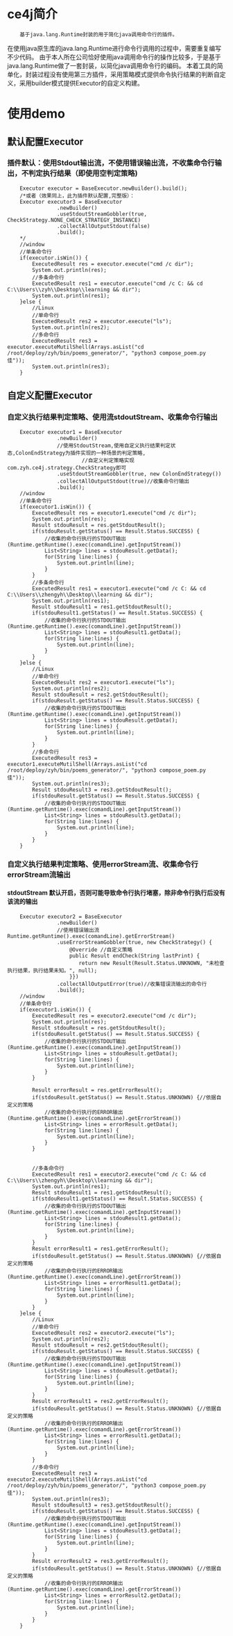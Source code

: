 # ce4j简介
        基于java.lang.Runtime封装的用于简化java调用命令行的插件。
在使用java原生库的java.lang.Runtime进行命令行调用的过程中，需要重复编写不少代码。
由于本人所在公司恰好使用java调用命令行的操作比较多，于是基于java.lang.Runtime做了一套封装，以简化java调用命令行的编码。
本着工具的简单化，封装过程没有使用第三方插件，采用策略模式提供命令执行结果的判断自定义，采用builder模式提供Executor的自定义构建。
# 使用demo
## 默认配置Executor
### 插件默认：使用Stdout输出流，不使用错误输出流，不收集命令行输出，不判定执行结果（即使用空判定策略)
		Executor executor = BaseExecutor.newBuilder().build();
		/*或者（效果同上，此为插件默认配置,完整版）：
		Executor executor3 = BaseExecutor
					.newBuilder()
					.useStdoutStreamGobbler(true, CheckStrategy.NONE_CHECK_STRATEGY_INSTANCE)
					.collectAllOutputStdout(false)
					.build();
		*/
		//window 
		//单条命令行
		if(executor.isWin()) {
			ExecutedResult res = executor.execute("cmd /c dir");
			System.out.println(res);
			//多条命令行
			ExecutedResult res1 = executor.execute("cmd /c C: && cd C:\\Users\\zyh\\Desktop\\learning && dir");
			System.out.println(res1);
		}else {
			//Linux
			//单命令行
			ExecutedResult res2 = executor.execute("ls");
			System.out.println(res2);
			//多命令行
			ExecutedResult res3 = executor.executeMutilShell(Arrays.asList("cd /root/deploy/zyh/bin/poems_generator/", "python3 compose_poem.py 佳"));
			System.out.println(res3);
		}
		
## 自定义配置Executor
### 自定义执行结果判定策略、使用流stdoutStream、收集命令行输出
		Executor executor1 = BaseExecutor
					.newBuilder()
					//使用StdoutStream,使用自定义执行结果判定状态,ColonEndStrategy为插件实现的一种场景的判定策略,
                			//自定义判定策略实现com.zyh.ce4j.strategy.CheckStrategy即可
					.useStdoutStreamGobbler(true, new ColonEndStrategy())
					.collectAllOutputStdout(true)//收集命令行输出
					.build();
		//window 
		//单条命令行
		if(executor1.isWin()) {
			ExecutedResult res = executor1.execute("cmd /c dir");
			System.out.println(res);
			Result stdouResult = res.getStdoutResult();
			if(stdouResult.getStatus() == Result.Status.SUCCESS) {
				//收集的命令行执行的STDOUT输出(Runtime.getRuntime().exec(comandLine).getInputStream())
				List<String> lines = stdouResult.getData();
				for(String line:lines) {
					System.out.println(line);
				}
			}
			//多条命令行
			ExecutedResult res1 = executor1.execute("cmd /c C: && cd C:\\Users\\zhengyh\\Desktop\\learning && dir");
			System.out.println(res1);
			Result stdouResult1 = res1.getStdoutResult();
			if(stdouResult1.getStatus() == Result.Status.SUCCESS) {
				//收集的命令行执行的STDOUT输出(Runtime.getRuntime().exec(comandLine).getInputStream())
				List<String> lines = stdouResult1.getData();
				for(String line:lines) {
					System.out.println(line);
				}
			}
		}else {
			//Linux
			//单命令行
			ExecutedResult res2 = executor1.execute("ls");
			System.out.println(res2);
			Result stdouResult = res2.getStdoutResult();
			if(stdouResult.getStatus() == Result.Status.SUCCESS) {
				//收集的命令行执行的STDOUT输出(Runtime.getRuntime().exec(comandLine).getInputStream())
				List<String> lines = stdouResult.getData();
				for(String line:lines) {
					System.out.println(line);
				}
			}
			//多命令行
			ExecutedResult res3 = executor1.executeMutilShell(Arrays.asList("cd /root/deploy/zyh/bin/poems_generator/", "python3 compose_poem.py 佳"));
			System.out.println(res3);
			Result stdouResult3 = res3.getStdoutResult();
			if(stdouResult.getStatus() == Result.Status.SUCCESS) {
				//收集的命令行执行的STDOUT输出(Runtime.getRuntime().exec(comandLine).getInputStream())
				List<String> lines = stdouResult3.getData();
				for(String line:lines) {
					System.out.println(line);
				}
			}
		}
### 自定义执行结果判定策略、使用errorStream流、收集命令行errorStream流输出
#### stdoutStream 默认开启，否则可能导致命令行执行堵塞，除非命令行执行后没有该流的输出
		Executor executor2 = BaseExecutor
					.newBuilder()
					//使用错误输出流Runtime.getRuntime().exec(comandLine).getErrorStream()
					.useErrorStreamGobbler(true, new CheckStrategy() {
					    @Override //自定义策略
					    public Result endCheck(String lastPrint) {
					       return new Result(Result.Status.UNKNOWN, "未检查执行结果，执行结果未知。", null);
					    }})
					.collectAllOutputError(true)//收集错误流输出的命令行
					.build();
		//window 
		//单条命令行
		if(executor1.isWin()) {
			ExecutedResult res = executor2.execute("cmd /c dir");
			System.out.println(res);
			Result stdouResult = res.getStdoutResult();
			if(stdouResult.getStatus() == Result.Status.SUCCESS) {
				//收集的命令行执行的STDOUT输出(Runtime.getRuntime().exec(comandLine).getInputStream())
				List<String> lines = stdouResult.getData();
				for(String line:lines) {
					System.out.println(line);
				}
			}
			
			Result errorResult = res.getErrorResult();
			if(stdouResult.getStatus() == Result.Status.UNKNOWN) {//依据自定义的策略
				//收集的命令行执行的ERROR输出(Runtime.getRuntime().exec(comandLine).getErrorStream())
				List<String> lines = errorResult.getData();
				for(String line:lines) {
					System.out.println(line);
				}
			}
			
			
			//多条命令行
			ExecutedResult res1 = executor2.execute("cmd /c C: && cd C:\\Users\\zhengyh\\Desktop\\learning && dir");
			System.out.println(res1);
			Result stdouResult1 = res1.getStdoutResult();
			if(stdouResult1.getStatus() == Result.Status.SUCCESS) {
				//收集的命令行执行的STDOUT输出(Runtime.getRuntime().exec(comandLine).getInputStream())
				List<String> lines = stdouResult1.getData();
				for(String line:lines) {
					System.out.println(line);
				}
			}
			Result errorResult1 = res1.getErrorResult();
			if(stdouResult.getStatus() == Result.Status.UNKNOWN) {//依据自定义的策略
				//收集的命令行执行的ERROR输出(Runtime.getRuntime().exec(comandLine).getErrorStream())
				List<String> lines = errorResult1.getData();
				for(String line:lines) {
					System.out.println(line);
				}
			}
		}else {
			//Linux
			//单命令行
			ExecutedResult res2 = executor2.execute("ls");
			System.out.println(res2);
			Result stdouResult = res2.getStdoutResult();
			if(stdouResult.getStatus() == Result.Status.SUCCESS) {
				//收集的命令行执行的STDOUT输出(Runtime.getRuntime().exec(comandLine).getInputStream())
				List<String> lines = stdouResult.getData();
				for(String line:lines) {
					System.out.println(line);
				}
			}
			Result errorResult1 = res2.getErrorResult();
			if(stdouResult.getStatus() == Result.Status.UNKNOWN) {//依据自定义的策略
				//收集的命令行执行的ERROR输出(Runtime.getRuntime().exec(comandLine).getErrorStream())
				List<String> lines = errorResult1.getData();
				for(String line:lines) {
					System.out.println(line);
				}
			}
			//多命令行
			ExecutedResult res3 = executor2.executeMutilShell(Arrays.asList("cd /root/deploy/zyh/bin/poems_generator/", "python3 compose_poem.py 佳"));
			System.out.println(res3);
			Result stdouResult3 = res3.getStdoutResult();
			if(stdouResult.getStatus() == Result.Status.SUCCESS) {
				//收集的命令行执行的STDOUT输出(Runtime.getRuntime().exec(comandLine).getInputStream())
				List<String> lines = stdouResult3.getData();
				for(String line:lines) {
					System.out.println(line);
				}
			}
			Result errorResult2 = res3.getErrorResult();
			if(stdouResult.getStatus() == Result.Status.UNKNOWN) {//依据自定义的策略
				//收集的命令行执行的ERROR输出(Runtime.getRuntime().exec(comandLine).getErrorStream())
				List<String> lines = errorResult2.getData();
				for(String line:lines) {
					System.out.println(line);
				}
			}
		}

